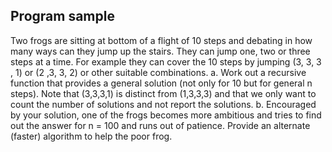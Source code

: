 ## Program sample
Two frogs are sitting at bottom of a flight of 10 steps and debating in how many ways can they jump up the stairs. They can jump one, two or three steps at a time. For example they can cover the 10 steps by jumping (3, 3, 3 , 1) or (2 ,3, 3, 2) or other suitable combinations.
a. Work out a recursive function that provides a general solution (not only for 10 but for general n steps). Note that (3,3,3,1) is distinct from (1,3,3,3) and that we only want to count the number of solutions and not report the solutions.
b. Encouraged by your solution, one of the frogs becomes more ambitious and tries to find out the answer for n = 100 and runs out of patience. Provide an alternate (faster) algorithm to help the poor frog.
